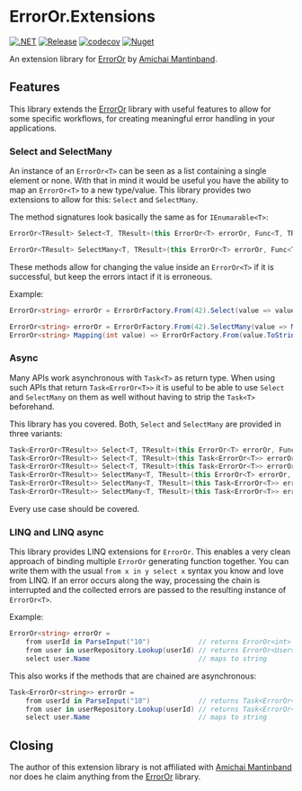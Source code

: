 # ErrorOr.Extensions

[![.NET](https://github.com/apfohl/ErrorOrExtensions/actions/workflows/dotnet.yml/badge.svg)](https://github.com/apfohl/ErrorOrExtensions/actions/workflows/dotnet.yml) [![Release](https://github.com/apfohl/ErrorOrExtensions/actions/workflows/release.yml/badge.svg)](https://github.com/apfohl/ErrorOrExtensions/actions/workflows/release.yml) [![codecov](https://codecov.io/gh/apfohl/ErrorOrExtensions/graph/badge.svg?token=GFOVG506X9)](https://codecov.io/gh/apfohl/ErrorOrExtensions) [![Nuget](https://img.shields.io/nuget/v/ErrorOr.Extensions)](https://www.nuget.org/packages/ErrorOr.Extensions/)

An extension library for [ErrorOr](https://github.com/amantinband/error-or) by
[Amichai Mantinband](https://github.com/amantinband).

## Features

This library extends the [ErrorOr](https://github.com/amantinband/error-or) library with useful features to allow for
some specific workflows, for creating meaningful error handling in your applications.

### Select and SelectMany

An instance of an `ErrorOr<T>` can be seen as a list containing a single element or none. With that in mind it would be
useful you have the ability to map an `ErrorOr<T>` to a new type/value. This library provides two extensions to allow
for this: `Select` and `SelectMany`.

The method signatures look basically the same as for `IEnumarable<T>`:

```csharp
ErrorOr<TResult> Select<T, TResult>(this ErrorOr<T> errorOr, Func<T, TResult> mapping)

ErrorOr<TResult> SelectMany<T, TResult>(this ErrorOr<T> errorOr, Func<T, ErrorOr<TResult>> mapping)
```

These methods allow for changing the value inside an `ErrorOr<T>` if it is successful, but keep the errors intact if it
is erroneous.

Example:

```csharp
ErrorOr<string> errorOr = ErrorOrFactory.From(42).Select(value => value.ToString());

ErrorOr<string> errorOr = ErrorOrFactory.From(42).SelectMany(value => Mapping(value));
ErrorOr<string> Mapping(int value) => ErrorOrFactory.From(value.ToString());
```

### Async

Many APIs work asynchronous with `Task<T>` as return type. When using such APIs that return `Task<ErrorOr<T>>` it is
useful to be able to use `Select` and `SelectMany` on them as well without having to strip the `Task<T>` beforehand.

This library has you covered. Both, `Select` and `SelectMany` are provided in three variants:

```csharp
Task<ErrorOr<TResult>> Select<T, TResult>(this ErrorOr<T> errorOr, Func<T, Task<TResult>> mapping)
Task<ErrorOr<TResult>> Select<T, TResult>(this Task<ErrorOr<T>> errorOrTask, Func<T, TResult> mapping)
Task<ErrorOr<TResult>> Select<T, TResult>(this Task<ErrorOr<T>> errorOrTask, Func<T, Task<TResult>> mapping)
Task<ErrorOr<TResult>> SelectMany<T, TResult>(this ErrorOr<T> errorOr, Func<T, Task<ErrorOr<TResult>>> mapping)
Task<ErrorOr<TResult>> SelectMany<T, TResult>(this Task<ErrorOr<T>> errorOrTask, Func<T, ErrorOr<TResult>> mapping)
Task<ErrorOr<TResult>> SelectMany<T, TResult>(this Task<ErrorOr<T>> errorOrTask, Func<T, Task<ErrorOr<TResult>>> mapping)
```

Every use case should be covered.

### LINQ and LINQ async

This library provides LINQ extensions for `ErrorOr`. This enables a very clean approach of binding multiple `ErrorOr`
generating function together. You can write them with the usual `from x in y select x` syntax you know and love from
LINQ. If an error occurs along the way, processing the chain is interrupted and the collected errors are passed to the
resulting instance of `ErrorOr<T>`.

Example:

```csharp
ErrorOr<string> errorOr =
    from userId in ParseInput("10")            // returns ErrorOr<int>
    from user in userRepository.Lookup(userId) // returns ErrorOr<User>
    select user.Name                           // maps to string
```

This also works if the methods that are chained are asynchronous:

```csharp
Task<ErrorOr<string>> errorOr =
    from userId in ParseInput("10")            // returns Task<ErrorOr<int>>
    from user in userRepository.Lookup(userId) // returns Task<ErrorOr<User>>
    select user.Name                           // maps to string
```

## Closing

The author of this extension library is not affiliated with [Amichai Mantinband](https://github.com/amantinband) nor
does he claim anything from the [ErrorOr](https://github.com/amantinband/error-or) library.
